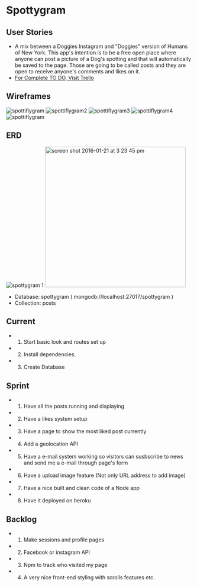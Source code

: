 # Spottygram

## User Stories
* A mix between a Doggies Instagram and "Doggies" version of Humans of New York. This app's intention is to be a free open place where anyone can post a picture of a Dog's spotting and that will automatically be saved to the page. Those are going to be called posts and they are open to receive anyone's comments and likes on it. 
* [For Complete TO DO, Visit Trello](https://trello.com/b/eVudfq72/final-project)

## Wireframes

![spottiflygram](https://cloud.githubusercontent.com/assets/14362520/12469081/da21bbd6-bfb6-11e5-9f70-307f355b84f6.jpg)
![spottiflygram2](https://cloud.githubusercontent.com/assets/14362520/12469086/e1096d86-bfb6-11e5-9f89-5a936b174293.jpg)
![spottiflygram3](https://cloud.githubusercontent.com/assets/14362520/12469088/e3f3eb66-bfb6-11e5-8445-b08089fc5db8.jpg)
![spottiflygram4](https://cloud.githubusercontent.com/assets/14362520/12469089/e5aa3244-bfb6-11e5-8fe5-0a6ffdb3741e.jpg)
![spottiflygram](https://cloud.githubusercontent.com/assets/14362520/12469091/e7388430-bfb6-11e5-8f7a-bd5b32b0492c.jpg)

## ERD 
![spottygram 1](https://cloud.githubusercontent.com/assets/14362520/12469103/068f287a-bfb7-11e5-8ffa-34907536c011.png)
<img width="380" alt="screen shot 2016-01-21 at 3 23 45 pm" src="https://cloud.githubusercontent.com/assets/14362520/12493453/0e2ef53c-c053-11e5-938f-976b63bcec72.png">
* Database: spottygram ( mongodb://localhost:27017/spottygram )
* Collection: posts

## Current
* 1) Start basic look and routes set up
* 2) Install dependencies. 
* 3) Create Database

## Sprint
* 1) Have all the posts running and displaying
* 2) Have a likes system setup 
* 3) Have a page to show the most liked post currently
* 4) Add a geolocation API
* 5) Have a e-mail system working so visitors can susbscribe to news and send me a e-mail through page's form
* 6) Have a upload image feature (Not only URL address to add image)
* 7) Have a nice built and clean code of a Node app
* 8) Have it deployed on heroku

## Backlog
* 1) Make sessions and profile pages
* 2) Facebook or instagram API
* 3) Npm to track who visited my page
* 4) A very nice front-end styling with scrolls features etc.
